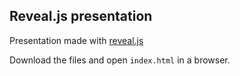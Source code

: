 ## Reveal.js presentation 

Presentation made with [reveal.js](https://github.com/hakimel/reveal.js/)  

Download the files and open `index.html` in a browser.